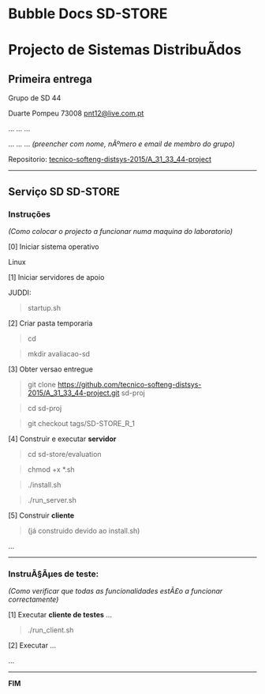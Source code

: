 # Bubble Docs SD-STORE

# Projecto de Sistemas DistribuÃ­dos #

## Primeira entrega ##

Grupo de SD 44

Duarte Pompeu 73008 pnt12@live.com.pt

... ... ...

... ... ...
*(preencher com nome, nÃºmero e email de membro do grupo)*


Repositorio:
[tecnico-softeng-distsys-2015/A_31_33_44-project](https://github.com/tecnico-softeng-distsys-2015/A_31_33_44-project/)


-------------------------------------------------------------------------------

## Serviço SD SD-STORE 

### Instruções 
*(Como colocar o projecto a funcionar numa maquina do laboratorio)*

[0] Iniciar sistema operativo

Linux


[1] Iniciar servidores de apoio

JUDDI:
> startup.sh

[2] Criar pasta temporaria

> cd

> mkdir avaliacao-sd

[3] Obter versao entregue

> git clone https://github.com/tecnico-softeng-distsys-2015/A_31_33_44-project.git sd-proj

> cd sd-proj

> git checkout tags/SD-STORE_R_1


[4] Construir e executar **servidor**

> cd sd-store/evaluation

> chmod +x *.sh

> ./install.sh

> ./run_server.sh


[5] Construir **cliente**

> (já construido devido ao install.sh)

...


-------------------------------------------------------------------------------

### InstruÃ§Ãµes de teste: ###
*(Como verificar que todas as funcionalidades estÃ£o a funcionar correctamente)*


[1] Executar **cliente de testes** ...

> ./run_client.sh


[2] Executar ...


...


-------------------------------------------------------------------------------
**FIM**
